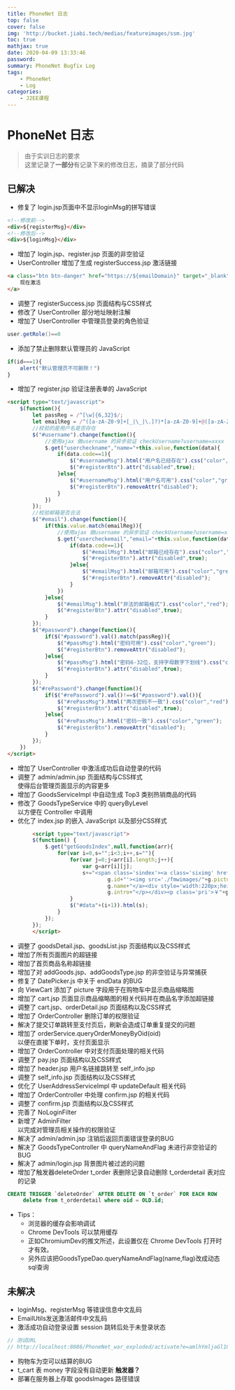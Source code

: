 ```yaml
---
title: PhoneNet 日志
top: false
cover: false
img: 'http://bucket.jiabi.tech/medias/featureimages/ssm.jpg'
toc: true
mathjax: true
date: 2020-04-09 13:33:46
password:
summary: PhoneNet Bugfix Log
tags:
    - PhoneNet
    - Log
categories:
    - J2EE课程
---
```


# PhoneNet 日志

> 由于实训日志的要求  
	这里记录了**一部分**有记录下来的修改日志，摘录了部分代码

## 已解决

- 修复了 login.jsp页面中不显示loginMsg的拼写错误
```html
<!--修改前-->
<div>${registerMsg}</div>
<!--修改后-->
<div>${loginMsg}</div>
```
- 增加了 login.jsp、register.jsp 页面的非空验证
- UserController 增加了生成 registerSuccess.jsp 激活链接
```html
<a class="btn btn-danger" href="https://${emailDomain}" target="_blank">
	现在激活
</a>
```
- 调整了 registerSuccess.jsp 页面结构与CSS样式
- 修改了 UserController 部分地址映射注解
- 增加了 UserController 中管理员登录的角色验证
```java
user.getRole()==0
```
- 添加了禁止删除默认管理员的 JavaScript
```javascript
if(id===1){
	alert("默认管理员不可删除！")
}
```
- 增加了 register.jsp 验证注册表单的 JavaScript
```html
<script type="text/javascript">
	$(function(){
		let passReg = /^[\w]{6,32}$/;
		let emailReg = /^([a-zA-Z0-9]+[_|\_|\.]?)*[a-zA-Z0-9]+@([a-zA-Z0-9]+[_|\_|\.]?)*[a-zA-Z0-9]+\.[a-zA-Z]{2,3}$/;
		//校验的是用户名是否存在
		$("#username").change(function(){
			//使用ajax 做username 的异步验证 checkUsername?username=xxxx
			$.get("usercheckname","name="+this.value,function(data){
				if(data.code==1){
					$("#usernameMsg").html("用户名已经存在").css("color","red");
					$("#registerBtn").attr("disabled",true);
				}else{
					$("#usernameMsg").html("用户名可用").css("color","green");
					$("#registerBtn").removeAttr("disabled");
				}
			})
		});
		//校验邮箱是否合法
		$("#email").change(function(){
			if(this.value.match(emailReg)){
				//使用ajax 做username 的异步验证 checkUsername?username=xxxx
				$.get("usercheckemail","email="+this.value,function(data){
					if(data.code==1){
						$("#emailMsg").html("邮箱已经存在").css("color","red");
						$("#registerBtn").attr("disabled",true);
					}else{
						$("#emailMsg").html("邮箱可用").css("color","green");
						$("#registerBtn").removeAttr("disabled");
					}
				})
			}else{
				$("#emailMsg").html("非法的邮箱格式").css("color","red");
				$("#registerBtn").attr("disabled",true);
			}
		});
		$("#password").change(function(){
			if($("#password").val().match(passReg)){
				$("#passMsg").html("密码可用").css("color","green");
				$("#registerBtn").removeAttr("disabled");
			}else{
				$("#passMsg").html("密码6-32位，支持字母数字下划线").css("color","red");
				$("#registerBtn").attr("disabled",true);
			}
		});
		$("#rePassword").change(function(){
			if($("#rePassword").val()!==$("#password").val()){
				$("#rePassMsg").html("两次密码不一致").css("color","red");
				$("#registerBtn").attr("disabled",true);
			}else{
				$("#rePassMsg").html("密码一致").css("color","green");
				$("#registerBtn").removeAttr("disabled");
			}
		});
	})
</script>
```
- 增加了 UserController 中激活成功后自动登录的代码
- 调整了 admin/admin.jsp 页面结构与CSS样式  
	使得后台管理页面显示的内容更多
- 增加了 GoodsServiceImpl 中自动生成 Top3 类别热销商品的代码
- 修改了 GoodsTypeService 中的 queryByLevel   
	以方便在 Controller 中调用
- 优化了 index.jsp 的嵌入 JavaScript 以及部分CSS样式
```html
		<script type="text/javascript">
		$(function() {
			$.get("getGoodsIndex",null,function(arr){
				for(var i=0,s="";i<3;i++,s=""){
					for(var j=0;j<arr[i].length;j++){
						var g=arr[i][j];
						s+="<span class='sindex'><a class='siximg' href='${pageContext.request.contextPath}/getGoodsById?id="+
								g.id+"'><img src='./fmwimages/"+g.picture+"' width='234px' height='234px' /></a><a class='na'>"+
								g.name+"</a><div style='width:220px;height:60px;overflow:hidden;'><p class='chip'>" +
								g.intro+"</p></div><p class='pri'>￥"+g.price+"元</p></span>";
					}
					$("#data"+(i+1)).html(s);
				}
			});
		});
		</script>
```
- 调整了 goodsDetail.jsp、goodsList.jsp 页面结构以及CSS样式  
- 增加了所有页面图片的超链接
- 增加了首页商品名称超链接
- 增加了对 addGoods.jsp、addGoodsType.jsp 的非空验证与异常捕获
- 修复了 DatePicker.js 中关于 endData 的BUG
- 向 ViewCart 添加了 picture 字段用于在购物车中显示商品缩略图
- 增加了 cart.jsp 页面显示商品缩略图的相关代码并在商品名字添加超链接
- 调整了 cart.jsp、orderDetail.jsp 页面结构以及CSS样式 
- 增加了 OrderController 删除订单的权限验证
- 解决了提交订单跳转至支付页后，刷新会造成订单重复提交的问题
- 增加了 orderService.queryOrderMoneyByOid(oid)   
	以便在直接下单时，支付页面显示
- 增加了 OrderController 中对支付页面处理的相关代码
- 调整了 pay.jsp 页面结构以及CSS样式
- 增加了 header.jsp 用户名链接跳转至 self_info.jsp
- 调整了 self_info.jsp 页面结构以及CSS样式
- 优化了 UserAddressServiceImpl 中 updateDefault 相关代码
- 增加了 OrderController 中处理 confirm.jsp 的相关代码
- 调整了 confirm.jsp 页面结构以及CSS样式
- 完善了 NoLoginFilter
- 新增了 AdminFilter   
	以完成对管理员相关操作的权限验证
- 解决了 admin/admin.jsp 注销后返回页面错误登录的BUG
- 解决了 GoodsTypeController 中 queryNameAndFlag 未进行非空验证的BUG  
- 解决了 admin/login.jsp 背景图片被过滤的问题
- 增加了触发器deleteOrder
	t_order 表删除记录自动删除 t_orderdetail 表对应的记录
```sql
CREATE TRIGGER `deleteOrder` AFTER DELETE ON `t_order` FOR EACH ROW
	 delete from t_orderdetail where oid = OLD.id;
```

- Tips：
	- 浏览器的缓存会影响调试
    - Chrome DevTools 可以禁用缓存
    - 正如ChromiumDev的推文所述，此设置仅在 Chrome DevTools 打开时才有效。
	- 另外应该把GoodsTypeDao.queryNameAndFlag(name,flag)改成动态sql查询

## 未解决

- loginMsg、registerMsg 等错误信息中文乱码
- EmailUtils发送激活邮件中文乱码
- 激活成功自动登录设置 session 跳转后处于未登录状态
```java
// 测试URL
// http://localhost:8086/PhoneNet_war_exploded/activate?e=amlhYmljaGl1QGdtYWlsLmNvbQ==&c=MjAyMDA0MDcwMTA4NDMwNTkzYzE=
```
- 购物车为空可以结算的BUG
- t_cart 表 money 字段没有自动更新 **触发器？**
- 部署在服务器上存取 goodsImages 路径错误
